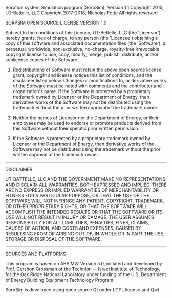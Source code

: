 Sorption system Simulation program (SorpSim), Version 1.1
Copyright 2015, UT-Battelle, LLC
Copyright 2017-2018, Nicholas Fette
All rights reserved


SORPSIM OPEN SOURCE LICENSE VERSION 1.0

Subject to the conditions of this License, UT-Bettelle, LLC (the 'Licensor')
hereby grants, free of charge, to any person (the 'Licensee') obtaining a copy
of this software and associated documentation files (the 'Software'), a
perpetual, worldwide, non-exclusive, no-charge, royalty-free irrevocable
copyright license to use, copy, modify, merge, publish, distribute, and/or
sublicense copies of the Software.


1. Redistributions of Software must retain the above open source license grant,
copyright and license notices this list of conditions, and the disclaimer
listed below. Changes or modifications to, or derivative works of the Software
must be noted with comments and the contributor and organization's name. If the
Software is protected by a proprietary trademark owned by Licensor or the
Department of Energy, then derivative works of the Software may not be
distributed using the trademark without the prior written approval of the
trademark owner.

2. Neither the names of Licensor nor the Department of Energy, or their
employees may be used to endorse or promote products derived from this Software
without their specific prior written permission.

3. If the Software is protected by a proprietary trademark owned by Licensor or
the Department of Energy, then derivative works of the Software may not be
distributed using the trademark without the prior written approval of the
trademark owner.

*******************************************************************************

DISCLAIMER

UT-BATTELLE, LLC AND THE GOVERNMENT MAKE NO REPRESENTATIONS AND DISCLAIM ALL
WARRANTIES, BOTH EXPRESSED AND IMPLIED. THERE ARE NO EXPRESS OR IMPLIED
WARRANTIES OF MERCHANTABILITY OR FITNESS FOR A PARTICULAR PURPOSE, OR THAT THE
USE OF THE SOFTWARE WILL NOT INFRINGE ANY PATENT, COPYRIGHT, TRADEMARK, OR
OTHER PROPRIETARY RIGHTS, OR THAT THE SOFTWARE WILL ACCOMPLISH THE INTENDED
RESULTS OR THAT THE SOFTWARE OR ITS USE WILL NOT RESULT  IN INJURY OR DAMAGE.
THE USER ASSUMES RESPONSIBILITY FOR ALL LIABILITIES, PENALTIES, FINES, CLAIMS,
CAUSES OF ACTION, AND COSTS AND EXPENSES, CAUSED BY RESULTSING FROM OR ARISING
OUT OF, IN WHOLE OR IN PART THE USE, STORAGE OR DISPOSAL OF THE SOFTWARE.


*******************************************************************************

SOURCES AND PLATFORMS

This program is based on ABSIMW Version 5.0, initiated and developed by Prof.
Gershon Grossman of the Technion -- Israel Institute of Technology, for the Oak
Ridge National Laboratory under funding of the U.S. Department of Energy
Building Equipment Technology Program.

SorpSim is developed using open source Qt under LGPL license and Qwt.
